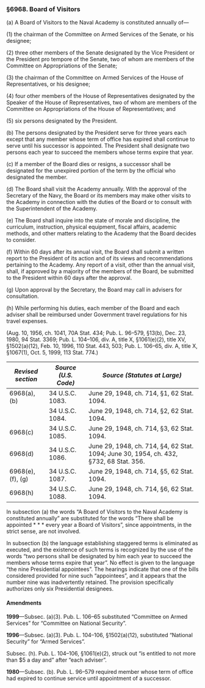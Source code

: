 ### §6968. Board of Visitors ###

(a) A Board of Visitors to the Naval Academy is constituted annually of—

(1) the chairman of the Committee on Armed Services of the Senate, or his designee;

(2) three other members of the Senate designated by the Vice President or the President pro tempore of the Senate, two of whom are members of the Committee on Appropriations of the Senate;

(3) the chairman of the Committee on Armed Services of the House of Representatives, or his designee;

(4) four other members of the House of Representatives designated by the Speaker of the House of Representatives, two of whom are members of the Committee on Appropriations of the House of Representatives; and

(5) six persons designated by the President.

(b) The persons designated by the President serve for three years each except that any member whose term of office has expired shall continue to serve until his successor is appointed. The President shall designate two persons each year to succeed the members whose terms expire that year.

(c) If a member of the Board dies or resigns, a successor shall be designated for the unexpired portion of the term by the official who designated the member.

(d) The Board shall visit the Academy annually. With the approval of the Secretary of the Navy, the Board or its members may make other visits to the Academy in connection with the duties of the Board or to consult with the Superintendent of the Academy.

(e) The Board shall inquire into the state of morale and discipline, the curriculum, instruction, physical equipment, fiscal affairs, academic methods, and other matters relating to the Academy that the Board decides to consider.

(f) Within 60 days after its annual visit, the Board shall submit a written report to the President of its action and of its views and recommendations pertaining to the Academy. Any report of a visit, other than the annual visit, shall, if approved by a majority of the members of the Board, be submitted to the President within 60 days after the approval.

(g) Upon approval by the Secretary, the Board may call in advisers for consultation.

(h) While performing his duties, each member of the Board and each adviser shall be reimbursed under Government travel regulations for his travel expenses.

(Aug. 10, 1956, ch. 1041, 70A Stat. 434; Pub. L. 96–579, §13(b), Dec. 23, 1980, 94 Stat. 3369; Pub. L. 104–106, div. A, title X, §1061(e)(2), title XV, §1502(a)(12), Feb. 10, 1996, 110 Stat. 443, 503; Pub. L. 106–65, div. A, title X, §1067(1), Oct. 5, 1999, 113 Stat. 774.)

|*Revised section*|*Source (U.S. Code)*|                             *Source (Statutes at Large)*                             |
|-----------------|--------------------|--------------------------------------------------------------------------------------|
|  6968(a), (b)   |  34 U.S.C. 1083.   |                      June 29, 1948, ch. 714, §1, 62 Stat. 1094.                      |
|                 |  34 U.S.C. 1084.   |                      June 29, 1948, ch. 714, §2, 62 Stat. 1094.                      |
|     6968(c)     |  34 U.S.C. 1085.   |                      June 29, 1948, ch. 714, §3, 62 Stat. 1094.                      |
|     6968(d)     |  34 U.S.C. 1086.   |June 29, 1948, ch. 714, §4, 62 Stat. 1094; June 30, 1954, ch. 432, §732, 68 Stat. 356.|
|6968(e), (f), (g)|  34 U.S.C. 1087.   |                      June 29, 1948, ch. 714, §5, 62 Stat. 1094.                      |
|     6968(h)     |  34 U.S.C. 1088.   |                      June 29, 1948, ch. 714, §6, 62 Stat. 1094.                      |

In subsection (a) the words “A Board of Visitors to the Naval Academy is constituted annually” are substituted for the words “There shall be appointed \* \* \* every year a Board of Visitors”, since appointments, in the strict sense, are not involved.

In subsection (b) the language establishing staggered terms is eliminated as executed, and the existence of such terms is recognized by the use of the words “two persons shall be designated by him each year to succeed the members whose terms expire that year”. No effect is given to the language “the nine Presidential appointees”. The hearings indicate that one of the bills considered provided for nine such “appointees”, and it appears that the number nine was inadvertently retained. The provision specifically authorizes only six Presidential designees.

#### Amendments ####

**1999**—Subsec. (a)(3). Pub. L. 106–65 substituted “Committee on Armed Services” for “Committee on National Security”.

**1996**—Subsec. (a)(3). Pub. L. 104–106, §1502(a)(12), substituted “National Security” for “Armed Services”.

Subsec. (h). Pub. L. 104–106, §1061(e)(2), struck out “is entitled to not more than $5 a day and” after “each adviser”.

**1980**—Subsec. (b). Pub. L. 96–579 required member whose term of office had expired to continue service until appointment of a successor.